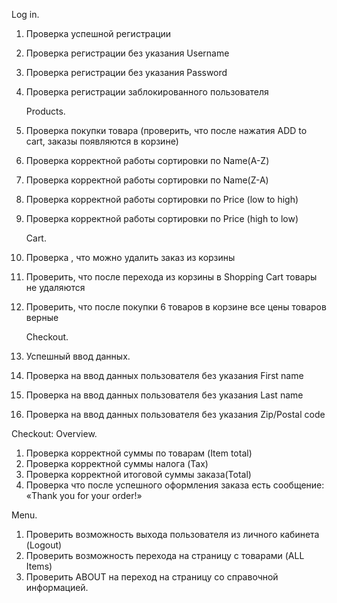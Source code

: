    Log in.
1. Проверка успешной регистрации
2. Проверка регистрации без указания Username
3. Проверка регистрации без указания Password
4. Проверка регистрации заблокированного пользователя
   
   Products.
1. Проверка покупки товара (проверить, что после нажатия ADD to cart, заказы
   появляются в корзине)
2. Проверка корректной работы сортировки по Name(A-Z)
3. Проверка корректной работы сортировки по Name(Z-A)
4. Проверка корректной работы сортировки по Price (low to high)
5. Проверка корректной работы сортировки по Price (high to low)
   
   Cart.
1. Проверка , что можно удалить заказ из корзины
2. Проверить, что после перехода из корзины в Shopping Cart товары не удаляются
3. Проверить, что после покупки 6 товаров в корзине все цены товаров верные
   
   Checkout.
1. Успешный ввод данных.
2. Проверка на ввод данных пользователя без указания First name
3. Проверка на ввод данных пользователя без указания Last name
4. Проверка на ввод данных пользователя без указания Zip/Postal code

Checkout: Overview.
1. Проверка корректной суммы по товарам (Item total)
2. Проверка корректной суммы налога (Tax)
3. Проверка корректной итоговой суммы заказа(Total)
4. Проверка что после успешного оформления заказа есть сообщение: «Thank you
   for your order!»

Menu.
1. Проверить возможность выхода пользователя из личного кабинета (Logout)
2. Проверить возможность перехода на страницу с товарами (ALL Items)
3. Проверить ABOUT на переход на страницу со справочной информацией.